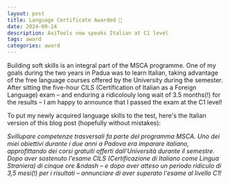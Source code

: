 ```yaml
---
layout: post
title: Language Certificate Awarded 🎉
date: 2024-09-24
description: AxiTools now speaks Italian at C1 level
tags: award
categories: award
---
```


Building soft skills is an integral part of the MSCA programme.
One of my goals during the two years in Padua was to learn Italian, taking advantage of the free language courses offered by the University during the semester.
After sitting the five-hour CILS (Certification of Italian as a Foreign Language) exam – and enduring a ridicolouly long wait of 3.5 months(!) for the results – I am happy to announce that I passed the exam at the C1 level!

To put my newly acquired language skills to the test, here's the Italian version of this blog post (hopefully without mistakes):

*Svillupare competenze trasversali fa parte del programma MSCA.*
*Uno dei miei obiettivi durante i due anni a Padova era imparare italiano, approfittando dei corsi gratuiti offerti dall'Università durante il semestre.*
*Dopo aver sostenuto l'esame CILS (Certificazione di Italiano come Lingua Straniera) di cinque ore &ndash – e dopo aver atteso un periodo ridiculo di 3,5 mesi(!) per i risultati – annunciare di aver superato l'esame al livello C1!*